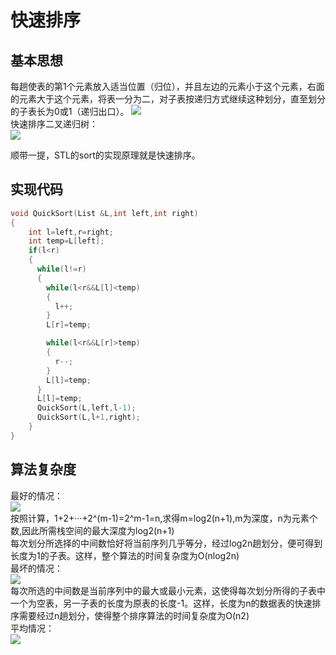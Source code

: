 # 快速排序
## 基本思想
每趟使表的第1个元素放入适当位置（归位），并且左边的元素小于这个元素，右面的元素大于这个元素，将表一分为二，对子表按递归方式继续这种划分，直至划分的子表长为0或1（递归出口）。
![](https://img2018.cnblogs.com/blog/1475571/201908/1475571-20190815212143800-1869313412.png)<br>
快速排序二叉递归树：<br>
![](https://img2018.cnblogs.com/blog/1475571/201908/1475571-20190815212307728-17746403.png)<br>

顺带一提，STL的sort的实现原理就是快速排序。
## 实现代码
```cpp
void QuickSort(List &L,int left,int right)
{
    int l=left,r=right;
    int temp=L[left];
    if(l<r)
    {
      while(l!=r)
      {
        while(l<r&&L[l]<temp)
        {
          l++;
        }
        L[r]=temp;

        while(l<r&&L[r]>temp)
        {
          r--;
        }
        L[l]=temp;
      }
      L[l]=temp;
      QuickSort(L,left,l-1);
      QuickSort(L,l+1,right);
    }
}
```
## 算法复杂度
最好的情况：<br>
![](https://img2018.cnblogs.com/blog/1475571/201908/1475571-20190815212934570-941546711.png)<br>
按照计算，1+2+···+2^(m-1)=2^m-1=n,求得m=log2(n+1),m为深度，n为元素个数,因此所需栈空间的最大深度为log2(n+1)<br>
每次划分所选择的中间数恰好将当前序列几乎等分，经过log2n趟划分，便可得到长度为1的子表。这样，整个算法的时间复杂度为O(nlog2n)<br>
最坏的情况：<br>
![](https://img2018.cnblogs.com/blog/1475571/201908/1475571-20190815213005838-477843633.png)<br>
每次所选的中间数是当前序列中的最大或最小元素，这使得每次划分所得的子表中一个为空表，另一子表的长度为原表的长度-1。这样，长度为n的数据表的快速排序需要经过n趟划分，使得整个排序算法的时间复杂度为O(n2)<br>
平均情况：<br>
![](https://img2018.cnblogs.com/blog/1475571/201908/1475571-20190815213040831-1022407683.png)
